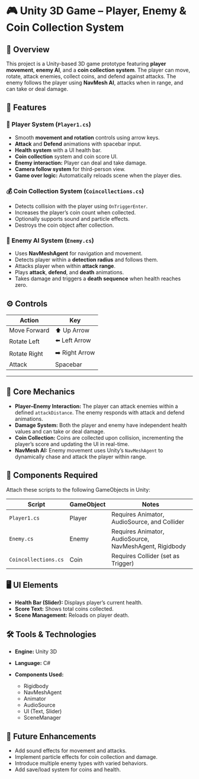 

# 🎮 Unity 3D Game – Player, Enemy & Coin Collection System

## 🧩 Overview

This project is a Unity-based 3D game prototype featuring **player movement**, **enemy AI**, and a **coin collection system**.
The player can move, rotate, attack enemies, collect coins, and defend against attacks. The enemy follows the player using **NavMesh AI**, attacks when in range, and can take or deal damage.



## 🚀 Features

### 👤 Player System (`Player1.cs`)

* Smooth **movement and rotation** controls using arrow keys.
* **Attack** and **Defend** animations with spacebar input.
* **Health system** with a UI health bar.
* **Coin collection** system and coin score UI.
* **Enemy interaction:** Player can deal and take damage.
* **Camera follow system** for third-person view.
* **Game over logic:** Automatically reloads scene when the player dies.

### 💰 Coin Collection System (`Coincollections.cs`)

* Detects collision with the player using `OnTriggerEnter`.
* Increases the player’s coin count when collected.
* Optionally supports sound and particle effects.
* Destroys the coin object after collection.

### 👹 Enemy AI System (`Enemy.cs`)

* Uses **NavMeshAgent** for navigation and movement.
* Detects player within a **detection radius** and follows them.
* Attacks player when within **attack range**.
* Plays **attack**, **defend**, and **death** animations.
* Takes damage and triggers a **death sequence** when health reaches zero.



## ⚙️ Controls

| Action       | Key            |
| ------------ | -------------- |
| Move Forward | ⬆️ Up Arrow    |
| Rotate Left  | ⬅️ Left Arrow  |
| Rotate Right | ➡️ Right Arrow |
| Attack       | Spacebar       |

---

## 🧠 Core Mechanics

* **Player–Enemy Interaction:**
  The player can attack enemies within a defined `attackDistance`. The enemy responds with attack and defend animations.
* **Damage System:**
  Both the player and enemy have independent health values and can take or deal damage.
* **Coin Collection:**
  Coins are collected upon collision, incrementing the player’s score and updating the UI in real-time.
* **NavMesh AI:**
  Enemy movement uses Unity’s `NavMeshAgent` to dynamically chase and attack the player within range.


## 🧱 Components Required

Attach these scripts to the following GameObjects in Unity:

| Script               | GameObject | Notes                                                   |
| -------------------- | ---------- | ------------------------------------------------------- |
| `Player1.cs`         | Player     | Requires Animator, AudioSource, and Collider            |
| `Enemy.cs`           | Enemy      | Requires Animator, AudioSource, NavMeshAgent, Rigidbody |
| `Coincollections.cs` | Coin       | Requires Collider (set as Trigger)                      |



## 🖥️ UI Elements

* **Health Bar (Slider):** Displays player’s current health.
* **Score Text:** Shows total coins collected.
* **Scene Management:** Reloads on player death.



## 🛠️ Tools & Technologies

* **Engine:** Unity 3D
* **Language:** C#
* **Components Used:**

  * Rigidbody
  * NavMeshAgent
  * Animator
  * AudioSource
  * UI (Text, Slider)
  * SceneManager



## 🎯 Future Enhancements

* Add sound effects for movement and attacks.
* Implement particle effects for coin collection and damage.
* Introduce multiple enemy types with varied behaviors.
* Add save/load system for coins and health.

